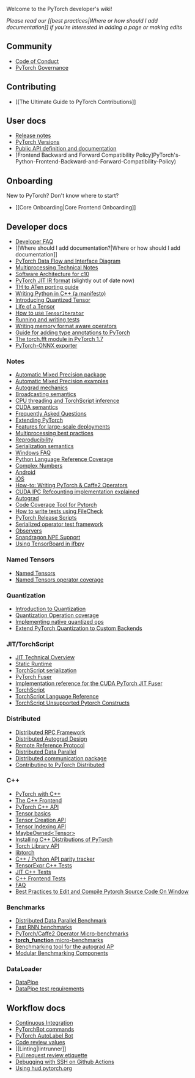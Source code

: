 Welcome to the PyTorch developer's wiki!

*Please read our [[best practices|Where or how should I add documentation]] if you're interested in adding a page or making edits*

## Community
* [Code of Conduct](https://github.com/pytorch/pytorch/blob/master/CODE_OF_CONDUCT.md)
* [PyTorch Governance](https://github.com/pytorch/pytorch/blob/master/docs/source/community/governance.rst)

## Contributing
* [[The Ultimate Guide to PyTorch Contributions]]

## User docs
* [Release notes](https://github.com/pytorch/pytorch/releases)
* [PyTorch Versions](PyTorch-Versions)
* [Public API definition and documentation](Public-API-definition-and-documentation)
* [Frontend Backward and Forward Compatibility Policy]PyTorch's-Python-Frontend-Backward-and-Forward-Compatibility-Policy)

## Onboarding
New to PyTorch? Don't know where to start?
- [[Core Onboarding|Core Frontend Onboarding]]

## Developer docs

* [Developer FAQ](Developer-FAQ)
* [[Where should I add documentation?|Where or how should I add documentation]]
* [PyTorch Data Flow and Interface Diagram](PyTorch-Data-Flow-and-Interface-Diagram)
* [Multiprocessing Technical Notes](Multiprocessing-Technical-Notes)
* [Software Architecture for c10](Software-Architecture-for-c10)
* [PyTorch JIT IR format](PyTorch-IR) (slightly out of date now)
* [TH to ATen porting guide](TH-to-ATen-porting-guide)
* [Writing Python in C++ (a manifesto)](Writing-Python-in-cpp-(a-manifesto))
* [Introducing Quantized Tensor](Introducing-Quantized-Tensor)
* [Life of a Tensor](Life-of-A-Tensor)
* [How to use `TensorIterator`](How-to-use-TensorIterator)
* [Running and writing tests](Running-and-writing-tests)
* [Writing memory format aware operators](Writing-memory-format-aware-operators)
* [Guide for adding type annotations to PyTorch](Guide-for-adding-type-annotations-to-PyTorch)
* [The torch.fft module in PyTorch 1.7](The-torch.fft-module-in-PyTorch-1.7)
* [PyTorch-ONNX exporter](PyTorch-ONNX-exporter)

### Notes
* [Automatic Mixed Precision package](https://github.com/pytorch/pytorch/blob/master/docs/source/amp.rst)
* [Automatic Mixed Precision examples](https://github.com/pytorch/pytorch/blob/master/docs/source/notes/amp_examples.rst)
* [Autograd mechanics](https://github.com/pytorch/pytorch/blob/master/docs/source/notes/autograd.rst)
* [Broadcasting semantics](https://github.com/pytorch/pytorch/blob/master/docs/source/notes/broadcasting.rst)
* [CPU threading and TorchScript inference](https://github.com/pytorch/pytorch/blob/master/docs/source/notes/cpu_threading_torchscript_inference.rst)
* [CUDA semantics](https://github.com/pytorch/pytorch/blob/master/docs/source/notes/cuda.rst)
* [Frequently Asked Questions](https://github.com/pytorch/pytorch/blob/master/docs/source/notes/faq.rst)
* [Extending PyTorch](https://github.com/pytorch/pytorch/blob/master/docs/source/notes/extending.rst)
* [Features for large-scale deployments](https://github.com/pytorch/pytorch/blob/master/docs/source/notes/large_scale_deployments.rst)
* [Multiprocessing best practices](https://github.com/pytorch/pytorch/blob/master/docs/source/notes/multiprocessing.rst)
* [Reproducibility](https://github.com/pytorch/pytorch/blob/master/docs/source/notes/randomness.rst)
* [Serialization semantics](https://github.com/pytorch/pytorch/blob/master/docs/source/notes/serialization.rst)
* [Windows FAQ](https://github.com/pytorch/pytorch/blob/master/docs/source/notes/windows.rst)
* [Python Language Reference Coverage](https://github.com/pytorch/pytorch/blob/master/docs/source/jit_python_reference.rst)
* [Complex Numbers](https://github.com/pytorch/pytorch/blob/master/docs/source/complex_numbers.rst)
* [Android](https://github.com/pytorch/pytorch/blob/master/android/README.md)
* [iOS](https://github.com/pytorch/pytorch/blob/master/ios/README.md)
* [How-to: Writing PyTorch & Caffe2 Operators](https://github.com/pytorch/pytorch/blob/master/aten/src/ATen/core/op_registration/README.md)
* [CUDA IPC Refcounting implementation explained](https://github.com/pytorch/pytorch/blob/master/torch/multiprocessing/cuda_multiprocessing.md)
* [Autograd](https://github.com/pytorch/pytorch/blob/master/torch/csrc/autograd/README.md)
* [Code Coverage Tool for Pytorch](https://github.com/pytorch/pytorch/blob/master/tools/code_coverage/README.md)
* [How to write tests using FileCheck](https://github.com/pytorch/pytorch/blob/master/test/HowToWriteTestsUsingFileCheck.md)
* [PyTorch Release Scripts](https://github.com/pytorch/pytorch/blob/master/scripts/release/README.md)
* [Serialized operator test framework](https://github.com/pytorch/pytorch/blob/master/caffe2/python/serialized_test/README.md)
* [Observers](https://github.com/pytorch/pytorch/blob/master/caffe2/observers/README.md)
* [Snapdragon NPE Support](https://github.com/pytorch/pytorch/blob/master/caffe2/mobile/contrib/snpe/README.md)
* [Using TensorBoard in ifbpy](https://github.com/pytorch/pytorch/blob/master/caffe2/contrib/tensorboard/tensorboard.md)

### Named Tensors
* [Named Tensors](https://github.com/pytorch/pytorch/blob/master/docs/source/named_tensor.rst)
* [Named Tensors operator coverage](https://github.com/pytorch/pytorch/blob/master/docs/source/name_inference.rst)

### Quantization
* [Introduction to Quantization](https://github.com/pytorch/pytorch/blob/master/docs/source/quantization.rst)
* [Quantization Operation coverage](https://github.com/pytorch/pytorch/blob/master/docs/source/quantization-support.rst)
* [Implementing native quantized ops](https://github.com/pytorch/pytorch/blob/master/aten/src/ATen/native/quantized/README.md)
* [Extend PyTorch Quantization to Custom Backends](https://github.com/pytorch/rfcs/blob/master/RFC-0019-Extending-PyTorch-Quantization-to-Custom-Backends.md)

### JIT/TorchScript 
* [JIT Technical Overview](https://github.com/pytorch/pytorch/blob/master/torch/csrc/jit/OVERVIEW.md)
* [Static Runtime](https://github.com/pytorch/pytorch/blob/master/torch/csrc/jit/runtime/static/README.md)
* [TorchScript serialization](https://github.com/pytorch/pytorch/blob/master/torch/csrc/jit/docs/serialization.md) 
* [PyTorch Fuser](https://github.com/pytorch/pytorch/blob/master/torch/csrc/jit/codegen/fuser/README.md)
* [Implementation reference for the CUDA PyTorch JIT Fuser](https://github.com/pytorch/pytorch/blob/master/torch/csrc/jit/codegen/cuda/docs/main_page.md)
* [TorchScript](https://github.com/pytorch/pytorch/blob/master/docs/source/jit.rst)
* [TorchScript Language Reference](https://github.com/pytorch/pytorch/blob/master/docs/source/jit_language_reference.rst)
* [TorchScript Unsupported Pytorch Constructs](https://github.com/pytorch/pytorch/blob/master/docs/source/jit_unsupported.rst)

### Distributed 
* [Distributed RPC Framework](https://github.com/pytorch/pytorch/blob/master/docs/source/rpc.rst)
* [Distributed Autograd Design](https://github.com/pytorch/pytorch/blob/master/docs/source/rpc/distributed_autograd.rst)
* [Remote Reference Protocol](https://github.com/pytorch/pytorch/blob/master/docs/source/rpc/rref.rst)
* [Distributed Data Parallel](https://github.com/pytorch/pytorch/blob/master/docs/source/notes/ddp.rst)
* [Distributed communication package](https://github.com/pytorch/pytorch/blob/master/docs/source/distributed.rst)
* [Contributing to PyTorch Distributed](https://github.com/pytorch/pytorch/blob/master/torch/distributed/CONTRIBUTING.md)

### C++
* [PyTorch with C++](https://github.com/pytorch/pytorch/blob/master/docs/source/cpp_index.rst)
* [The C++ Frontend](https://github.com/pytorch/pytorch/blob/master/docs/cpp/source/frontend.rst)
* [PyTorch C++ API](https://github.com/pytorch/pytorch/blob/master/docs/cpp/source/index.rst)
* [Tensor basics](https://github.com/pytorch/pytorch/blob/master/docs/cpp/source/notes/tensor_basics.rst)
* [Tensor Creation API](https://github.com/pytorch/pytorch/blob/master/docs/cpp/source/notes/tensor_creation.rst)
* [Tensor Indexing API](https://github.com/pytorch/pytorch/blob/master/docs/cpp/source/notes/tensor_indexing.rst)
* [MaybeOwned\<Tensor\>](https://github.com/pytorch/pytorch/blob/master/docs/cpp/source/notes/maybe_owned.rst)
* [Installing C++ Distributions of PyTorch](https://github.com/pytorch/pytorch/blob/master/docs/cpp/source/installing.rst)
* [Torch Library API](https://github.com/pytorch/pytorch/blob/master/docs/cpp/source/library.rst)
* [libtorch](https://github.com/pytorch/pytorch/blob/master/docs/libtorch.rst)
* [C++ / Python API parity tracker](https://github.com/pytorch/pytorch/blob/master/test/cpp_api_parity/parity-tracker.md)
* [TensorExpr C++ Tests](https://github.com/pytorch/pytorch/blob/master/test/cpp/tensorexpr/README.md)
* [JIT C++ Tests](https://github.com/pytorch/pytorch/blob/master/test/cpp/jit/README.md)
* [C++ Frontend Tests](https://github.com/pytorch/pytorch/blob/master/test/cpp/api/README.md)
* [FAQ](https://github.com/pytorch/pytorch/blob/master/docs/cpp/source/notes/faq.rst)
* [Best Practices to Edit and Compile Pytorch Source Code On Window](Best-Practices-to-Edit-and-Compile-Pytorch-Source-Code-On-Windows)

### Benchmarks
* [Distributed Data Parallel Benchmark](https://github.com/pytorch/pytorch/blob/master/benchmarks/distributed/ddp/README.md)
* [Fast RNN benchmarks](https://github.com/pytorch/pytorch/blob/master/benchmarks/fastrnns/README.md)
* [PyTorch/Caffe2 Operator Micro-benchmarks](https://github.com/pytorch/pytorch/blob/master/benchmarks/operator_benchmark/README.md)
* [__torch_function__ micro-benchmarks](https://github.com/pytorch/pytorch/blob/master/benchmarks/overrides_benchmark/README.md)
* [Benchmarking tool for the autograd AP](https://github.com/pytorch/pytorch/blob/master/benchmarks/functional_autograd_benchmark/README.md)
* [Modular Benchmarking Components](https://github.com/pytorch/pytorch/blob/master/torch/utils/benchmark/README.md)

### DataLoader
* [DataPipe](https://github.com/pytorch/data#what-are-datapipes)
* [DataPipe test requirements](https://github.com/pytorch/pytorch/wiki/DataPipes-testing-requirements)

## Workflow docs
* [Continuous Integration](Continuous-Integration)
* [PyTorchBot commands](Bot-commands)
* [PyTorch AutoLabel Bot](https://github.com/pytorch/pytorch/wiki/PyTorch-AutoLabel-Bot)
* [Code review values](Code-review-values)
* [[Linting|lintrunner]]
* [Pull request review etiquette](Pull-request-review-etiquette)
* [Debugging with SSH on Github Actions](Debugging-using-with-ssh-for-Github-Actions)
* [Using hud.pytorch.org](Using-hud.pytorch.org)